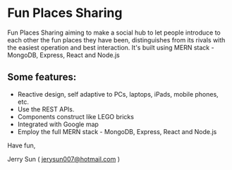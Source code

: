 # Fun Places Sharing

Fun Places Sharing aiming to make a social hub to let people introduce to each other the fun places they have been, distinguishes from its rivals with the easiest operation and best interaction. It's built using MERN stack - MongoDB, Express, React and Node.js

## Some features:
- Reactive design, self adaptive to PCs, laptops, iPads, mobile phones, etc.
- Use the REST APIs. 
- Components construct like LEGO bricks
- Integrated with Google map
- Employ the full MERN stack - MongoDB, Express, React and Node.js

Have fun,

Jerry Sun ( jerysun007@hotmail.com )
